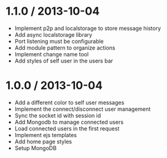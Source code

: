 1.1.0 / 2013-10-04
==================

* Implement p2p and localstorage to store message history
* Add async localstorage library
* Port listening must be configurable
* Add module pattern to organize actions
* Implement change name tool
* Add styles of self user in the users bar

1.0.0 / 2013-10-04
==================

* Add a different color to self user messages
* Implement the connect/disconnect user management
* Sync the socket id with session id
* Add Mongodb to manage connected users
* Load connected users in the first request
* Implement ejs templates
* Add home page styles
* Setup MongoDB
